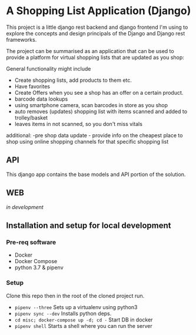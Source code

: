 # A Shopping List Application (Django)

This project is a little django rest backend and django frontend I'm using to explore the concepts and design principals of 
the Django and Django rest frameworks.

The project can be summarised as an application that can be used to provide a platform for virtual shopping lists 
that are updated as you shop: 

General functionality might include
* Create shopping lists, add products to them etc.
* Have favorites
* Create Offers when you see a shop has an offer on a certain product. 
* barcode data lookups
* using smartphone camera, scan barcodes in store as you shop
* auto removes (updates) shopping list with items scanned and added to trolley/basket
* leaves items in not scanned, so you don't miss vitals

additional:
-pre shop data update - provide info on the cheapest place to shop using online shopping channels for that specific shopping list


## API
This django app contains the base models and API portion of the solution. 

## WEB 
*in development*

## Installation and setup for local development

### Pre-req software
* Docker
* Docker Compose
* python 3.7 & pipenv

### Setup
Clone this repo then in the root of the cloned project run.
* `pipenv --three` Sets up a virtualenv using python3
* `pipenv sync --dev` Installs python deps.
* `cd misc; docker-compose up -d; cd -` Start DB in docker
* `pipenv shell` Starts a shell where you can run the server

